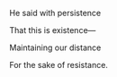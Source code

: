 He said with persistence

That this is existence—

Maintaining our distance

For the sake of resistance.